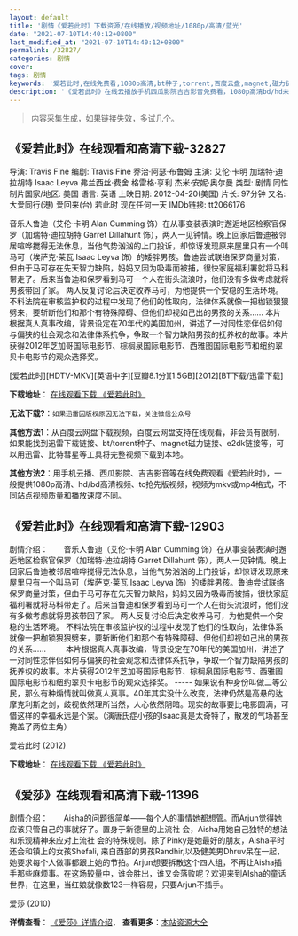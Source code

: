 ```yaml
---
layout: default
title: '剧情《爱若此时》下载资源/在线播放/视频地址/1080p/高清/蓝光'
date: "2021-07-10T14:40:12+0800"
last_modified_at: "2021-07-10T14:40:12+0800"
permalink: /32827/
categories: 剧情
cover:
tags: 剧情
keywords: '爱若此时,在线免费看,1080p高清,bt种子,torrent,百度云盘,magnet,磁力链,迅雷下载资源'
description: '《爱若此时》在线云播放手机西瓜影院吉吉影音免费看，1080p高清bd/hd未删减完整版和tc抢先枪版，mkv/mp4格式，附带bt/torrent种子、magnet/磁力链、百度云盘、网盘资源迅雷下载链接'
---
```


>内容采集生成，如果链接失效，多试几个。


## 《爱若此时》在线观看和高清下载-32827

导演: Travis Fine 编剧: Travis Fine 乔治·阿瑟·布鲁姆 主演: 艾伦·卡明 加瑞特·迪拉胡特 Isaac Leyva 弗兰西丝·费舍 格雷格·亨利 杰米·安妮·奥尔曼 类型: 剧情 同性 制片国家/地区: 美国 语言: 英语 上映日期: 2012-04-20(美国) 片长: 97分钟 又名: 大爱同行(港) 爱回来(台) 若此时 现在任何一天 IMDb链接: tt2066176

音乐人鲁迪（艾伦·卡明 Alan Cumming 饰）在从事变装表演时邂逅地区检察官保罗（加瑞特·迪拉胡特 Garret Dillahunt 饰），两人一见钟情。晚上回家后鲁迪被邻居喧哗搅得无法休息，当他气势汹汹的上门投诉，却惊讶发现原来屋里只有一个叫马可（埃萨克·莱瓦 Isaac Leyva 饰）的矮胖男孩。鲁迪尝试联络保罗商量对策，但由于马可存在先天智力缺陷，妈妈又因为吸毒而被捕，很快家庭福利署就将马科带走了。后来当鲁迪和保罗看到马可一个人在街头流浪时，他们没有多做考虑就将男孩带回了家。 两人反复讨论后决定收养马可，为他提供一个安稳的生活环境。 不料法院在审核监护权的过程中发现了他们的性取向，法律体系就像一把枷锁狠狠劈来，要斩断他们和那个有特殊障碍、但他们却视如己出的男孩的关系…… 本片根据真人真事改编，背景设定在70年代的美国加州，讲述了一对同性恋伴侣如何与偏狭的社会观念和法律体系抗争，争取一个智力缺陷男孩的抚养权的故事。本片获得2012年芝加哥国际电影节、棕榈泉国际电影节、西雅图国际电影节和纽约翠贝卡电影节的观众选择奖。


[爱若此时][HDTV-MKV][英语中字][豆瓣8.1分][1.5GB][2012][BT下载/迅雷下载]

**下载地址**： [在线观看下载 《爱若此时》](https://www.btdx8.com/torrent/any_day_now_2012.html) 


**无法下载?**：`如果迅雷因版权原因无法下载，关注微信公众号 `

**其他方法1**：从百度云网盘下载视频，百度云网盘支持在线观看，非会员有限制，如果能找到迅雷下载链接、bt/torrent种子、magnet磁力链接、e2dk链接等，可以用迅雷、比特彗星等工具将完整视频下载到本地。

**其他方法2**：用手机云播、西瓜影院、吉吉影音等在线免费观看《爱若此时》，一般提供1080p高清、hd/bd高清视频、tc抢先版视频，视频为mkv或mp4格式，不同站点视频质量和播放速度不同。


## 《爱若此时》在线观看和高清下载-12903

剧情介绍：　　音乐人鲁迪（艾伦·卡明 Alan Cumming 饰）在从事变装表演时邂逅地区检察官保罗（加瑞特·迪拉胡特 Garret Dillahunt 饰），两人一见钟情。晚上回家后鲁迪被邻居喧哗搅得无法休息，当他气势汹汹的上门投诉，却惊讶发现原来屋里只有一个叫马可（埃萨克·莱瓦 Isaac Leyva 饰）的矮胖男孩。鲁迪尝试联络保罗商量对策，但由于马可存在先天智力缺陷，妈妈又因为吸毒而被捕，很快家庭福利署就将马科带走了。后来当鲁迪和保罗看到马可一个人在街头流浪时，他们没有多做考虑就将男孩带回了家。 两人反复讨论后决定收养马可，为他提供一个安稳的生活环境。 不料法院在审核监护权的过程中发现了他们的性取向，法律体系就像一把枷锁狠狠劈来，要斩断他们和那个有特殊障碍、但他们却视如己出的男孩的关系......  　　本片根据真人真事改编，背景设定在70年代的美国加州，讲述了一对同性恋伴侣如何与偏狭的社会观念和法律体系抗争，争取一个智力缺陷男孩的抚养权的故事。本片获得2012年芝加哥国际电影节、棕榈泉国际电影节、西雅图国际电影节和纽约翠贝卡电影节的观众选择奖。 ----- 如果说有种身份叫做二等公民，那么有种煽情就叫做真人真事。40年其实没什么改变，法律仍然是高悬的达摩克利斯之剑，歧视依然理所当然，人心依然阴暗。现实的故事要比电影圆满，可惜这样的幸福永远是个案。（演唐氏症小孩的Isaac真是太奇特了，散发的气场甚至掩盖了两位主角）


爱若此时 (2012)

**下载地址**： [在线观看下载 《爱若此时》](https://www.btbtdy.me/btdy/dy6366.html) 


## 《爱莎》在线观看和高清下载-11396

剧情介绍：　　Aisha的问题很简单——每个人的事情她都想管。而Arjun觉得她应该只管自己的事就好了。置身于新德里的上流社 会，Aisha用她自己独特的想法和乐观精神来应对上流社 会的特殊规则。除了Pinky是她最好的朋友，Aisha平时还会和镇上的女孩Shefali, 来自西部的男孩Randhir,以及健美男Dhruv呆在一起，她要求每个人做事都跟上她的节拍。Arjun想要拆散这个四人组，不再让Aisha插手那些麻烦事。在这场较量中，谁会胜出，谁又会落败呢？欢迎来到AIsha的童话世界，在这里，当红娘就像数123一样容易，只要Arjun不插手。


爱莎 (2010)

**详情查看**： [《爱莎》详情介绍](/movie/11396/)， **查看更多**：[本站资源大全](/movie/t/all/)

